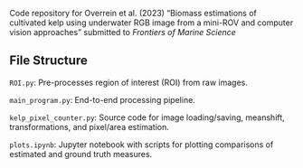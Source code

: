 Code repository for Overrein et al. (2023) “Biomass estimations of cultivated kelp using underwater RGB image from a mini-ROV and computer vision approaches” submitted to *Frontiers of Marine Science*

## File Structure

`ROI.py`: Pre-processes region of interest (ROI) from raw images.

`main_program.py`: End-to-end processing pipeline.

`kelp_pixel_counter.py`: Source code for image loading/saving, meanshift, transformations, and pixel/area estimation.

`plots.ipynb`: Jupyter notebook with scripts for plotting comparisons of estimated and ground truth measures.
